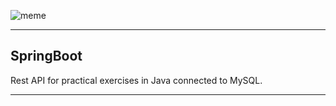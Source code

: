 ![meme](https://live.staticflickr.com/65535/50699962657_89eeb9a134_k.jpg)
***
## SpringBoot
Rest API for practical exercises in Java connected to MySQL.

***
